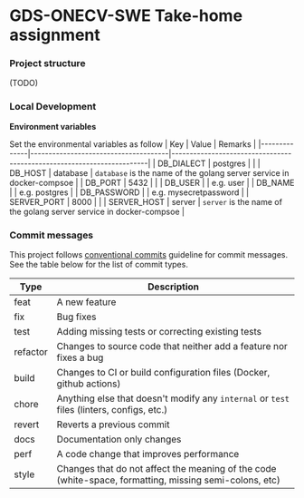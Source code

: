 # GDS-ONECV-SWE Take-home assignment

### Project structure
(TODO)

### Local Development

**Environment variables**

Set the environmental variables as follow
| Key | Value | Remarks |
|--------------|--------------------------------------|-----------------------------------------------------------------------|
| DB_DIALECT | postgres | |
| DB_HOST | database | `database` is the name of the golang server service in docker-compsoe |
| DB_PORT | 5432 | |
| DB_USER | | e.g. user |
| DB_NAME | | e.g. postgres |
| DB_PASSWORD | | e.g. mysecretpassword |
| SERVER_PORT | 8000 | |
| SERVER_HOST | server | `server` is the name of the golang server service in docker-compsoe |

### Commit messages

This project follows [conventional commits](https://www.conventionalcommits.org/en/v1.0.0/) guideline for commit messages. See the table below for the list of commit types.

| Type     | Description                                                                                            |
| -------- | ------------------------------------------------------------------------------------------------------ |
| feat     | A new feature                                                                                          |
| fix      | Bug fixes                                                                                              |
| test     | Adding missing tests or correcting existing tests                                                      |
| refactor | Changes to source code that neither add a feature nor fixes a bug                                      |
| build    | Changes to CI or build configuration files (Docker, github actions)                                    |
| chore    | Anything else that doesn't modify any `internal` or `test` files (linters, configs, etc.)              |
| revert   | Reverts a previous commit                                                                              |
| docs     | Documentation only changes                                                                             |
| perf     | A code change that improves performance                                                                |
| style    | Changes that do not affect the meaning of the code (white-space, formatting, missing semi-colons, etc) |
